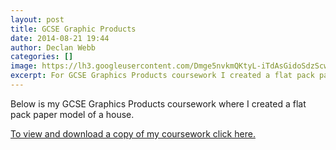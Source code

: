 ```yaml
---
layout: post
title: GCSE Graphic Products
date: 2014-08-21 19:44
author: Declan Webb
categories: []
image: https://lh3.googleusercontent.com/Dmge5nvkmQKtyL-iTdAsGidoSdzScweckjo9j5ZrZ4I0TlDHjHUmK2kx7_am0tRGOF6D9RLhsneJ7Y9g84S_U8sN-z3EjIt1w4hOG2odTrBVh9eNLyaTE00jb5HvcNasYk_UKBIX3ADTvuFowepCfyRbMif3XUYZyXrgO8beNAFLT1A4C9NjmgtmTUy8P8yeR4kR-lfcrwWQU_2QDViJrB9C6b4KqSS4biNVF-D_n2LecQOfansDxiXD8o0J0K1QA7P8z7Lav8yHjqj0WABeLLWyMIcJ-n27cLC9W7NlkkBAQJBPU15wKgPOWR4X2S_djqvifpg_TsRq5f32ysuUCdFAbxORTdvNdqNzQO7agyW4Z7W2glfSVobvm8RKsNMNSyAvNXnveXQQ94hzF6IntINrsGKEv-iCusat8hOTh_ErVu2LMhURu6401DdHJH0Ld8fRbzoET4sB9bqz0kqNKqFt2SzZXl-zYVo4Tkp6Uao0DH9wV154oZmXvmTMXYa5ui0IEv0B0iyI-cQ60ebCWfNKJxZO9J8wIf5M-4KV9S1WxwimJH3xYFzoWl6GIY30VQ6KGFfLXbXJYJ3RxiBu8oIIlbxalCHxSoXFV7YsIqHdnj1wlf0aOQ=w305-h229-no
excerpt: For GCSE Graphics Products coursework I created a flat pack paper model of a house.
---
```

Below is my GCSE Graphics Products coursework where I created a flat pack paper model of a house.

<a href="https://drive.google.com/file/d/0B8DmHQsoX0WjbDFoU1hSbmstWms/view?usp=sharing" target="_blank">To view and download a copy of my coursework click here.</a>
